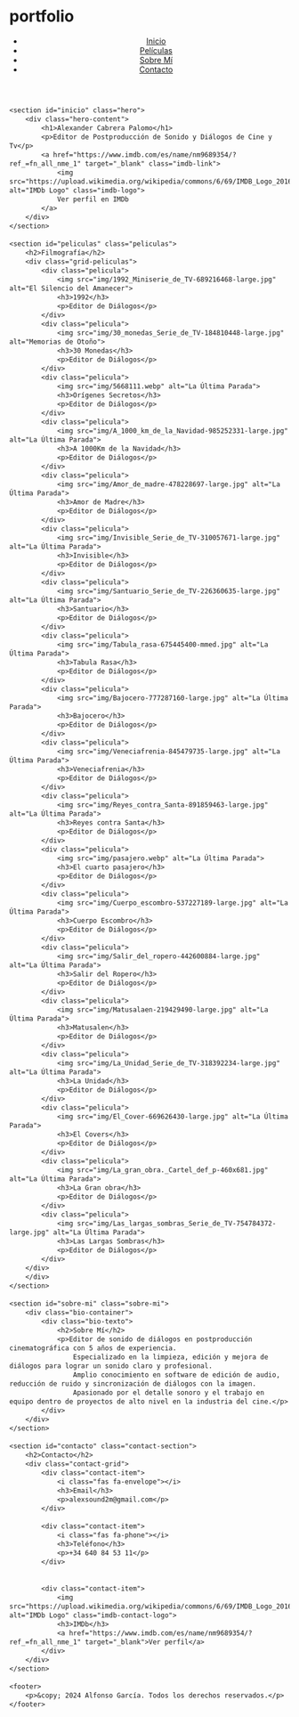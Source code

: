 # portfolio
<!DOCTYPE html>
<html lang="es">
<head>
    <meta charset="UTF-8">
    <meta name="viewport" content="width=device-width, initial-scale=1.0">
    <title>Alfonso García - Director de Cine</title>
    <link rel="stylesheet" href="css/estilo.css">
</head>
<body>
    <header>
        <nav>
            <ul>
                <li><a href="#inicio">Inicio</a></li>
                <li><a href="#peliculas">Películas</a></li>
                <li><a href="#sobre-mi">Sobre Mí</a></li>
                <li><a href="#contacto">Contacto</a></li>
            </ul>
        </nav>
    </header>

    <section id="inicio" class="hero">
        <div class="hero-content">
            <h1>Alexander Cabrera Palomo</h1>
            <p>Editor de Postproducción de Sonido y Diálogos de Cine y Tv</p>
            <a href="https://www.imdb.com/es/name/nm9689354/?ref_=fn_all_nme_1" target="_blank" class="imdb-link">
                <img src="https://upload.wikimedia.org/wikipedia/commons/6/69/IMDB_Logo_2016.svg" alt="IMDb Logo" class="imdb-logo">
                Ver perfil en IMDb
            </a>
        </div>
    </section>

    <section id="peliculas" class="peliculas">
        <h2>Filmografía</h2>
        <div class="grid-peliculas">
            <div class="pelicula">
                <img src="img/1992_Miniserie_de_TV-689216468-large.jpg" alt="El Silencio del Amanecer">
                <h3>1992</h3>
                <p>Editor de Diálogos</p>
            </div>
            <div class="pelicula">
                <img src="img/30_monedas_Serie_de_TV-184810448-large.jpg" alt="Memorias de Otoño">
                <h3>30 Monedas</h3>
                <p>Editor de Diálogos</p>
            </div>
            <div class="pelicula">
                <img src="img/5668111.webp" alt="La Última Parada">
                <h3>Orígenes Secretos</h3>
                <p>Editor de Diálogos</p>
            </div>
            <div class="pelicula">
                <img src="img/A_1000_km_de_la_Navidad-985252331-large.jpg" alt="La Última Parada">
                <h3>A 1000Km de la Navidad</h3>
                <p>Editor de Diálogos</p>
            </div>
            <div class="pelicula">
                <img src="img/Amor_de_madre-478228697-large.jpg" alt="La Última Parada">
                <h3>Amor de Madre</h3>
                <p>Editor de Diálogos</p>
            </div>
            <div class="pelicula">
                <img src="img/Invisible_Serie_de_TV-310057671-large.jpg" alt="La Última Parada">
                <h3>Invisible</h3>
                <p>Editor de Diálogos</p>
            </div>
            <div class="pelicula">
                <img src="img/Santuario_Serie_de_TV-226360635-large.jpg" alt="La Última Parada">
                <h3>Santuario</h3>
                <p>Editor de Diálogos</p>
            </div>
            <div class="pelicula">
                <img src="img/Tabula_rasa-675445400-mmed.jpg" alt="La Última Parada">
                <h3>Tabula Rasa</h3>
                <p>Editor de Diálogos</p>
            </div>
            <div class="pelicula">
                <img src="img/Bajocero-777287160-large.jpg" alt="La Última Parada">
                <h3>Bajocero</h3>
                <p>Editor de Diálogos</p>
            </div>
            <div class="pelicula">
                <img src="img/Veneciafrenia-845479735-large.jpg" alt="La Última Parada">
                <h3>Veneciafrenia</h3>
                <p>Editor de Diálogos</p>
            </div>
            <div class="pelicula">
                <img src="img/Reyes_contra_Santa-891859463-large.jpg" alt="La Última Parada">
                <h3>Reyes contra Santa</h3>
                <p>Editor de Diálogos</p>
            </div>
            <div class="pelicula">
                <img src="img/pasajero.webp" alt="La Última Parada">
                <h3>El cuarto pasajero</h3>
                <p>Editor de Diálogos</p>
            </div>
            <div class="pelicula">
                <img src="img/Cuerpo_escombro-537227189-large.jpg" alt="La Última Parada">
                <h3>Cuerpo Escombro</h3>
                <p>Editor de Diálogos</p>
            </div>
            <div class="pelicula">
                <img src="img/Salir_del_ropero-442600884-large.jpg" alt="La Última Parada">
                <h3>Salir del Ropero</h3>
                <p>Editor de Diálogos</p>
            </div>
            <div class="pelicula">
                <img src="img/Matusalaen-219429490-large.jpg" alt="La Última Parada">
                <h3>Matusalen</h3>
                <p>Editor de Diálogos</p>
            </div>
            <div class="pelicula">
                <img src="img/La_Unidad_Serie_de_TV-318392234-large.jpg" alt="La Última Parada">
                <h3>La Unidad</h3>
                <p>Editor de Diálogos</p>
            </div>
            <div class="pelicula">
                <img src="img/El_Cover-669626430-large.jpg" alt="La Última Parada">
                <h3>El Covers</h3>
                <p>Editor de Diálogos</p>
            </div>
            <div class="pelicula">
                <img src="img/La_gran_obra._Cartel_def_p-460x681.jpg" alt="La Última Parada">
                <h3>La Gran obra</h3>
                <p>Editor de Diálogos</p>
            </div>
            <div class="pelicula">
                <img src="img/Las_largas_sombras_Serie_de_TV-754784372-large.jpg" alt="La Última Parada">
                <h3>Las Largas Sombras</h3>
                <p>Editor de Diálogos</p>
            </div>
        </div>
        </div>
    </section>

    <section id="sobre-mi" class="sobre-mi">
        <div class="bio-container">
            <div class="bio-texto">
                <h2>Sobre Mí</h2>
                <p>Editor de sonido de diálogos en postproducción cinematográfica con 5 años de experiencia. 
                    Especializado en la limpieza, edición y mejora de diálogos para lograr un sonido claro y profesional. 
                    Amplio conocimiento en software de edición de audio, reducción de ruido y sincronización de diálogos con la imagen. 
                    Apasionado por el detalle sonoro y el trabajo en equipo dentro de proyectos de alto nivel en la industria del cine.</p>
            </div>
        </div>
    </section>

    <section id="contacto" class="contact-section">
        <h2>Contacto</h2>
        <div class="contact-grid">
            <div class="contact-item">
                <i class="fas fa-envelope"></i>
                <h3>Email</h3>
                <p>alexsound2m@gmail.com</p>
            </div>
            
            <div class="contact-item">
                <i class="fas fa-phone"></i>
                <h3>Teléfono</h3>
                <p>+34 640 84 53 11</p>
            </div>
    

            <div class="contact-item">
                <img src="https://upload.wikimedia.org/wikipedia/commons/6/69/IMDB_Logo_2016.svg" alt="IMDb Logo" class="imdb-contact-logo">
                <h3>IMDb</h3>
                <a href="https://www.imdb.com/es/name/nm9689354/?ref_=fn_all_nme_1" target="_blank">Ver perfil</a>
            </div>
        </div>
    </section>

    <footer>
        <p>&copy; 2024 Alfonso García. Todos los derechos reservados.</p>
    </footer>
</body>
</html>
